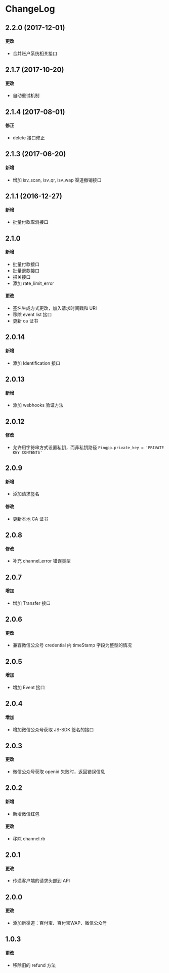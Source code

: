 # ChangeLog

## 2.2.0 (2017-12-01)
#### 更改
- 合并账户系统相关接口

## 2.1.7 (2017-10-20)
#### 更改
- 自动重试机制

## 2.1.4 (2017-08-01)
#### 修正
- delete 接口修正

## 2.1.3 (2017-06-20)
#### 新增
- 增加 isv_scan, isv_qr, isv_wap 渠道撤销接口

## 2.1.1 (2016-12-27)
#### 新增
- 批量付款取消接口

## 2.1.0
#### 新增
- 批量付款接口
- 批量退款接口
- 报关接口
- 添加 rate_limit_error

#### 更改
- 签名生成方式更改，加入请求时间戳和 URI
- 移除 event list 接口
- 更新 ca 证书

## 2.0.14
#### 新增
- 添加 Identification 接口

## 2.0.13
#### 新增
- 添加 webhooks 验证方法

## 2.0.12
#### 修改
- 允许用字符串方式设置私钥，而非私钥路径 `Pingpp.private_key = 'PRIVATE KEY CONTENTS'`

## 2.0.9
#### 新增
- 添加请求签名

#### 修改
- 更新本地 CA 证书

## 2.0.8
#### 修改
- 补充 channel_error 错误类型

## 2.0.7
#### 增加
- 增加 Transfer 接口

## 2.0.6
#### 更改
- 兼容微信公众号 credential 内 timeStamp 字段为整型的情况

## 2.0.5
#### 增加
- 增加 Event 接口

## 2.0.4
#### 增加
- 增加微信公众号获取 JS-SDK 签名的接口

## 2.0.3
#### 更改
- 微信公众号获取 openid 失败时，返回错误信息

## 2.0.2
#### 新增
- 新增微信红包

#### 更改
- 移除 channel.rb

## 2.0.1
#### 更改
- 传递客户端的请求头部到 API

## 2.0.0
#### 更改
- 添加新渠道：百付宝、百付宝WAP、微信公众号

## 1.0.3
#### 更改
- 移除旧的 refund 方法
